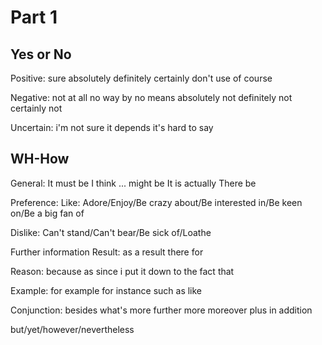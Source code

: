 # Part 1

## Yes or No

Positive:
    sure
    absolutely
    definitely
    certainly
don't use of course

Negative:
    not at all
    no way
    by no means
    absolutely not
    definitely not
    certainly not

Uncertain:
    i'm not sure
    it depends
    it's hard to say

## WH-How

General:
    It must be
    I think ... might be
    It is actually
    There be

Preference:
Like: Adore/Enjoy/Be crazy about/Be interested in/Be keen on/Be a big fan of

Dislike: Can't stand/Can't bear/Be sick of/Loathe

Further information
Result:
    as a result
    there for

Reason:
    because
    as
    since
    i put it down to the fact that

Example:
    for example
    for instance
    such as
    like

Conjunction:
    besides
    what's more
    further more
    moreover
    plus
    in addition

but/yet/however/nevertheless
